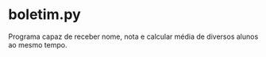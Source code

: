 # boletim.py
Programa capaz de receber nome, nota e calcular média de diversos alunos ao mesmo tempo.
